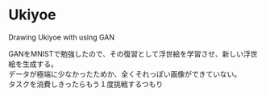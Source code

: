 # Ukiyoe
Drawing Ukiyoe with using GAN

GANをMNISTで勉強したので、その復習として浮世絵を学習させ、新しい浮世絵を生成する。  
データが極端に少なかったためか、全くそれっぽい画像ができていない。  
タスクを消費しきったらもう１度挑戦するつもり  
